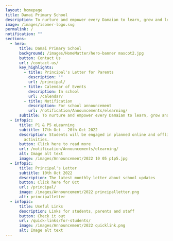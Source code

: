 ```yaml
---
layout: homepage
title: Damai Primary School
description: To nurture and empower every Damaian to learn, grow and lead.
image: /images/isomer-logo.svg
permalink: /
notification: ""
sections:
  - hero:
      title: Damai Primary School
      background: /images/HomeMatter/hero-banner mascot2.jpg
      button: Contact Us
      url: /contact-us/
      key_highlights:
        - title: Principal's Letter for Parents
          description: ""
          url: /principal/
        - title: Calendar of Events
          description: In school
          url: /calendar/
        - title: Notification
          description: For school announcement
          url: /notification/Announcements/elearning/
      subtitle: To nurture and empower every Damaian to learn, grow and lead
  - infopic:
      title: P1 & P5 eLearning
      subtitle: 17th Oct - 20th Oct 2022
      description: Students will be engaged in planned online and offline learning
        activities.
      button: Click here to read more
      url: /notification/Announcements/elearning/
      alt: Image alt text
      image: /images/Announcement/2022 10 05 p1p5.jpg
  - infopic:
      title: Principal's Letter
      subtitle: 10th Oct 2022
      description: The latest monthly letter about school updates
      button: Click here for Oct
      url: /principal/
      image: /images/Announcement/2022 principalletter.png
      alt: principalletter
  - infopic:
      title: Useful Links
      description: Links for students, parents and staff
      button: Check it out
      url: /quick-links/for-students/
      image: /images/Announcement/2022 quicklink.png
      alt: Image alt text
---
```

